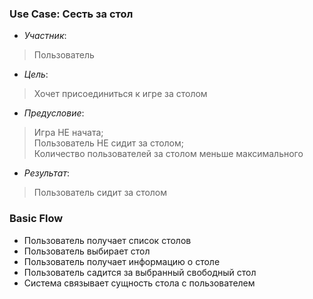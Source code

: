 ### Use Case: Сесть за стол
- *Участник*:
> Пользователь
- *Цель*:
> Хочет присоединиться к игре за столом
- *Предусловие*:
> Игра НЕ начата;<br>
> Пользователь НЕ сидит за столом;<br>
> Количество пользователей за столом меньше максимального
- *Результат*:
> Пользователь сидит за столом

### Basic Flow
* Пользователь получает список столов
* Пользователь выбирает стол
* Пользователь получает информацию о столе
* Пользователь садится за выбранный свободный стол
* Система связывает сущность стола с пользователем